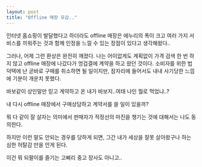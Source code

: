 ```yaml
---
layout: post
title: "Offline 매장 유감.."
---
```


인터넷 홈쇼핑이 발달했다고 하더라도 offline 매장은 에누리의 폭이 크고 여러 가지 서비스를 끼워주는 것과 함께 인정을 느낄 수 있는 장점이 있다고 생각해왔다..

그러나, 어제 그런 환상은 완전히 깨졌다. 나는 어이없게도 계획없이 가격 검색 한 번 하지 않고 offline 매장에 나갔다가 엉겁결에 계약을 하고 왔던 것이다. 소비자를 위한 법 덕택에 난 곧바로 구매를 취소하면 될 일이지만, 잠자리에 들어서도 내내 사기당한 느낌에 기분이 개운치 못했다.

바보같이 상인말만 믿고 계약하고 온 내가 바보지..여태 나인 뭘로 먹었냐..?

내 다시 offline 매장에서 구매상담하고 계약서를 쓸 일이 있을까?

뭐 다 같이 잘 살자는 의미에서 판매자가 적정선의 마진을 챙기는 것에 대해서는 나도 동의한다.

하지만 이런 말도 안되는 경우를 당하게 되면, 그간 내가 세상을 잘못 살아왔구나 하는 심한 허탈감 만을 안게 된다.

이건 뭐 되팔이를 즐기는 고삐리 중고 장사도 아니고..



